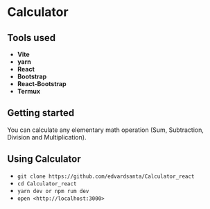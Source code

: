 # Calculator

## Tools used
- **Vite**
- **yarn**
- **React**
- **Bootstrap**
- **React-Bootstrap**
- **Termux**

## Getting started
You can calculate any elementary math operation
(Sum, Subtraction, Division and Multiplication).

## Using Calculator
- `git clone https://github.com/edvardsanta/Calculator_react`
- `cd Calculator_react`
- `yarn dev or npm rum dev`
- `open <http://localhost:3000>`
